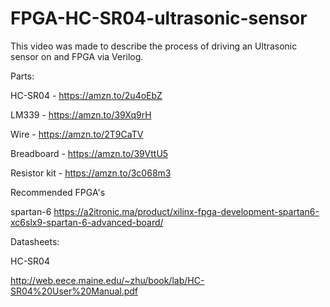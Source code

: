 # FPGA-HC-SR04-ultrasonic-sensor
This video was made to describe the process of driving an Ultrasonic sensor on and FPGA via Verilog.


Parts:

HC-SR04 - https://amzn.to/2u4oEbZ

LM339 - https://amzn.to/39Xq9rH

Wire - https://amzn.to/2T9CaTV

Breadboard - https://amzn.to/39VttU5

Resistor kit - https://amzn.to/3c068m3

Recommended FPGA's

spartan-6 https://a2itronic.ma/product/xilinx-fpga-development-spartan6-xc6slx9-spartan-6-advanced-board/


Datasheets:

HC-SR04

http://web.eece.maine.edu/~zhu/book/lab/HC-SR04%20User%20Manual.pdf
